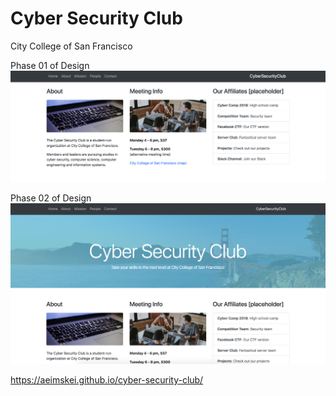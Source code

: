 # Cyber Security Club
City College of San Francisco

Phase 01 of Design
<kbd>![alt text](img/InitialLayout.png "Initial Layout")</kbd>

Phase 02 of Design
<kbd>![alt text](img/CustomStyling.png "Initial Layout")</kbd>

https://aeimskei.github.io/cyber-security-club/